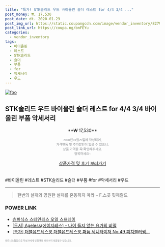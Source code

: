 ```yaml
--- 
title: "특가! STK솔리드 우드 바이올린 숄더 레스트 for 4/4 3/4 ..." 
post_money: ₩. 17,530 
post_date: dt. 2020.01.29 
post_img_url: https://static.coupangcdn.com/image/vendor_inventory/8279/9d18e41b154af70cd4a4f1f6a8906f96ddbd3c66d1862fd60b50fcdad8ab.jpg 
post_link_url: https://coupa.ng/bnFEYu 
categories: 
  - vendor_inventory 
tags: 
  - 바이올린 
  - 레스트 
  - STK솔리드 
  - 숄더 
  - 부품 
  - for 
  - 악세서리 
  - 우드 
--- 
```

[![foo](https://static.coupangcdn.com/image/vendor_inventory/8279/9d18e41b154af70cd4a4f1f6a8906f96ddbd3c66d1862fd60b50fcdad8ab.jpg)](https://coupa.ng/bnFEYu) 

## STK솔리드 우드 바이올린 숄더 레스트 for 4/4 3/4 바이올린 부품 악세서리 
<p style="text-align: center;">**₩ 17,530**</p> 
<p style="text-align: center;"><span style="color: #898c8f; font-family: Georgia,Times,serif; font-size: 0.75em;">2020년01월29일에 작성되어, <br>가격변동 및 추가할인이 있을 수 있으니,<br> 상품 가격을 꼭!확인해주세요.<br>행복하세요~</span> 
</p>	 
<div markdown="0" style="text-align: center;"><a href="https://coupa.ng/bnFEYu" class="btn btn--success">상품가격 및 후기 보러가기</a></div> 
<br><br> 
  #바이올린 #레스트 #STK솔리드 #숄더 #부품 #for #악세서리 #우드 
<hr> 

> 한번의 실패와 영원한 실패를 혼동하지 마라  – F.스콧 핏제랄드 


### POWER LINK

* <a href="https://blog.naver.com/fasyy4321/221786097215" target="_blank">슈퍼식스 스테인레스 오일 스프레이</a>
* <a href="https://blog.naver.com/santokki14/221789895587" target="_blank">[도서] Ageless(에이지레스) - 나이 들지 않는 요가의 비밀</a>
* <a href="https://blog.naver.com/an0733/221788091180" target="_blank">[특가] 더블유드레스룸 더블유드레스룸 퍼퓸 세니타이저 No.49 피치블러썸...</a>

<span style="color: #898c8f; font-family: Georgia,Times,serif; font-size: 0.55em;">파트너스활동으로 작성자에게 일정액의 커미션이 제공될수 있습니다.</span> 
